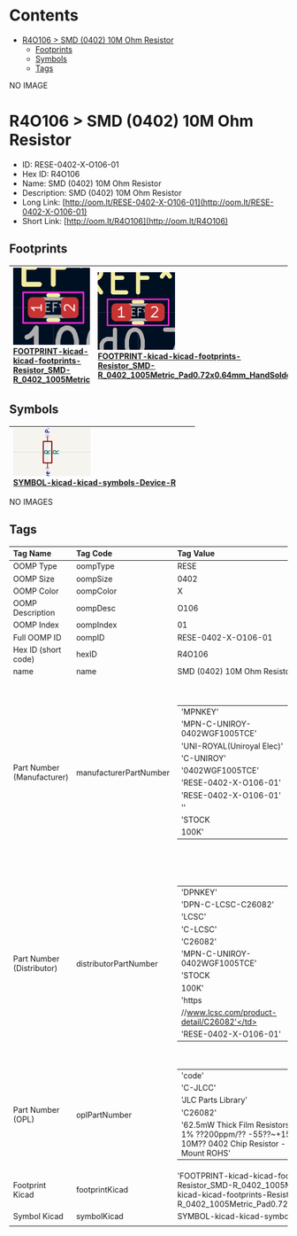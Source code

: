 



Contents
========

* [R4O106 > SMD (0402) 10M Ohm Resistor](#r4o106--smd-0402-10m-ohm-resistor)
	* [Footprints](#footprints)
	* [Symbols](#symbols)
	* [Tags](#tags)
  
NO IMAGE  
# R4O106 > SMD (0402) 10M Ohm Resistor

- ID: RESE-0402-X-O106-01
- Hex ID: R4O106
- Name: SMD (0402) 10M Ohm Resistor
- Description: SMD (0402) 10M Ohm Resistor
- Long Link: [http://oom.lt/RESE-0402-X-O106-01](http://oom.lt/RESE-0402-X-O106-01)
- Short Link: [http://oom.lt/R4O106](http://oom.lt/R4O106)

## Footprints
  

|[![](https://raw.githubusercontent.com/oomlout/oomlout_OOMP_eda_V2/main/FOOTPRINT/kicad/kicad-footprints/Resistor_SMD/R_0402_1005Metric/image_140.png)<br>FOOTPRINT-kicad-kicad-footprints-Resistor_SMD-R_0402_1005Metric](https://github.com/oomlout/oomlout_OOMP_eda_V2/tree/main/FOOTPRINT/kicad/kicad-footprints/Resistor_SMD/R_0402_1005Metric/)|[![](https://raw.githubusercontent.com/oomlout/oomlout_OOMP_eda_V2/main/FOOTPRINT/kicad/kicad-footprints/Resistor_SMD/R_0402_1005Metric_Pad0.72x0.64mm_HandSolder/image_140.png)<br>FOOTPRINT-kicad-kicad-footprints-Resistor_SMD-R_0402_1005Metric_Pad0.72x0.64mm_HandSolder](https://github.com/oomlout/oomlout_OOMP_eda_V2/tree/main/FOOTPRINT/kicad/kicad-footprints/Resistor_SMD/R_0402_1005Metric_Pad0.72x0.64mm_HandSolder/)||
| :--- | :--- | :--- |

## Symbols
  

|[![](https://raw.githubusercontent.com/oomlout/oomlout_OOMP_eda_V2/main/SYMBOL/kicad/kicad-symbols/Device/R/image_140.png)<br>SYMBOL-kicad-kicad-symbols-Device-R](https://github.com/oomlout/oomlout_OOMP_eda_V2/tree/main/SYMBOL/kicad/kicad-symbols/Device/R/)|||
| :--- | :--- | :--- |
  
NO IMAGES  
## Tags
  

|Tag Name|Tag Code|Tag Value|
| :--- | :--- | :--- |
|OOMP Type|oompType|RESE|
|OOMP Size|oompSize|0402|
|OOMP Color|oompColor|X|
|OOMP Description|oompDesc|O106|
|OOMP Index|oompIndex|01|
|Full OOMP ID|oompID|RESE-0402-X-O106-01|
|Hex ID (short code)|hexID|R4O106|
|name|name|SMD (0402) 10M Ohm Resistor|
|Part Number (Manufacturer)|manufacturerPartNumber|<table><tr><td>'MPNKEY'</td></tr><tr><td> 'MPN-C-UNIROY-0402WGF1005TCE'</td><td> 'MANUFACTURER'</td></tr><tr><td> 'UNI-ROYAL(Uniroyal Elec)'</td><td> 'MANUCODE'</td></tr><tr><td> 'C-UNIROY'</td><td> 'MPN'</td></tr><tr><td> '0402WGF1005TCE'</td><td> 'OOMPIDPARTIAL'</td></tr><tr><td> 'RESE-0402-X-O106-01'</td><td> 'OOMPID'</td></tr><tr><td> 'RESE-0402-X-O106-01'</td><td> 'LINK'</td></tr><tr><td> ''</td><td> 'tags'</td></tr><tr><td> 'STOCK</td></tr><tr><td>100K'</td></tr></table></td><td> <table><tr><td>'MPNKEY'</td></tr><tr><td> 'MPN-C-UNIROY-0402WGJ0106TCE'</td><td> 'MANUFACTURER'</td></tr><tr><td> 'UNI-ROYAL(Uniroyal Elec)'</td><td> 'MANUCODE'</td></tr><tr><td> 'C-UNIROY'</td><td> 'MPN'</td></tr><tr><td> '0402WGJ0106TCE'</td><td> 'OOMPIDPARTIAL'</td></tr><tr><td> 'RESE-0402-X-O106-01'</td><td> 'OOMPID'</td></tr><tr><td> 'RESE-0402-X-O106-01'</td><td> 'LINK'</td></tr><tr><td> ''</td><td> 'tags'</td></tr><tr><td> 'STOCK</td></tr><tr><td>1K'</td></tr></table></td><td> <table><tr><td>'MPNKEY'</td></tr><tr><td> 'MPN-C-LIZELE-CR0402JF0106G'</td><td> 'MANUFACTURER'</td></tr><tr><td> 'LIZ Elec'</td><td> 'MANUCODE'</td></tr><tr><td> 'C-LIZELE'</td><td> 'MPN'</td></tr><tr><td> 'CR0402JF0106G'</td><td> 'OOMPIDPARTIAL'</td></tr><tr><td> 'RESE-0402-X-O106-01'</td><td> 'OOMPID'</td></tr><tr><td> 'RESE-0402-X-O106-01'</td><td> 'LINK'</td></tr><tr><td> ''</td><td> 'tags'</td></tr><tr><td> 'STOCK</td></tr><tr><td>1K'</td></tr></table></td><td> <table><tr><td>'MPNKEY'</td></tr><tr><td> 'MPN-C-RALEC-RTT021005FTH'</td><td> 'MANUFACTURER'</td></tr><tr><td> 'RALEC'</td><td> 'MANUCODE'</td></tr><tr><td> 'C-RALEC'</td><td> 'MPN'</td></tr><tr><td> 'RTT021005FTH'</td><td> 'OOMPIDPARTIAL'</td></tr><tr><td> 'RESE-0402-X-O106-01'</td><td> 'OOMPID'</td></tr><tr><td> 'RESE-0402-X-O106-01'</td><td> 'LINK'</td></tr><tr><td> ''</td><td> 'tags'</td></tr><tr><td> 'STOCK</td></tr><tr><td>1K'</td></tr></table></td><td> <table><tr><td>'MPNKEY'</td></tr><tr><td> 'MPN-C-RALEC-RTT02106JTH'</td><td> 'MANUFACTURER'</td></tr><tr><td> 'RALEC'</td><td> 'MANUCODE'</td></tr><tr><td> 'C-RALEC'</td><td> 'MPN'</td></tr><tr><td> 'RTT02106JTH'</td><td> 'OOMPIDPARTIAL'</td></tr><tr><td> 'RESE-0402-X-O106-01'</td><td> 'OOMPID'</td></tr><tr><td> 'RESE-0402-X-O106-01'</td><td> 'LINK'</td></tr><tr><td> ''</td><td> 'tags'</td></tr><tr><td> </td></tr></table></td><td> <table><tr><td>'MPNKEY'</td></tr><tr><td> 'MPN-C-KOASPE-RK73B1ETTP106J'</td><td> 'MANUFACTURER'</td></tr><tr><td> 'KOA Speer Elec'</td><td> 'MANUCODE'</td></tr><tr><td> 'C-KOASPE'</td><td> 'MPN'</td></tr><tr><td> 'RK73B1ETTP106J'</td><td> 'OOMPIDPARTIAL'</td></tr><tr><td> 'RESE-0402-X-O106-01'</td><td> 'OOMPID'</td></tr><tr><td> 'RESE-0402-X-O106-01'</td><td> 'LINK'</td></tr><tr><td> ''</td><td> 'tags'</td></tr><tr><td> 'STOCK</td></tr><tr><td>1K'</td></tr></table></td><td> <table><tr><td>'MPNKEY'</td></tr><tr><td> 'MPN-C-YAGEO-RC0402FR-0710ML'</td><td> 'MANUFACTURER'</td></tr><tr><td> 'YAGEO'</td><td> 'MANUCODE'</td></tr><tr><td> 'C-YAGEO'</td><td> 'MPN'</td></tr><tr><td> 'RC0402FR-0710ML'</td><td> 'OOMPIDPARTIAL'</td></tr><tr><td> 'RESE-0402-X-O106-01'</td><td> 'OOMPID'</td></tr><tr><td> 'RESE-0402-X-O106-01'</td><td> 'LINK'</td></tr><tr><td> ''</td><td> 'tags'</td></tr><tr><td> </td></tr></table></td><td> <table><tr><td>'MPNKEY'</td></tr><tr><td> 'MPN-C-FHGUAN-RC-02U106JT'</td><td> 'MANUFACTURER'</td></tr><tr><td> 'FH (Guangdong Fenghua Advanced Tech)'</td><td> 'MANUCODE'</td></tr><tr><td> 'C-FHGUAN'</td><td> 'MPN'</td></tr><tr><td> 'RC-02U106JT'</td><td> 'OOMPIDPARTIAL'</td></tr><tr><td> 'RESE-0402-X-O106-01'</td><td> 'OOMPID'</td></tr><tr><td> 'RESE-0402-X-O106-01'</td><td> 'LINK'</td></tr><tr><td> ''</td><td> 'tags'</td></tr><tr><td> </td></tr></table></td><td> <table><tr><td>'MPNKEY'</td></tr><tr><td> 'MPN-C-YAGEO-AC0402JR-0710ML'</td><td> 'MANUFACTURER'</td></tr><tr><td> 'YAGEO'</td><td> 'MANUCODE'</td></tr><tr><td> 'C-YAGEO'</td><td> 'MPN'</td></tr><tr><td> 'AC0402JR-0710ML'</td><td> 'OOMPIDPARTIAL'</td></tr><tr><td> 'RESE-0402-X-O106-01'</td><td> 'OOMPID'</td></tr><tr><td> 'RESE-0402-X-O106-01'</td><td> 'LINK'</td></tr><tr><td> ''</td><td> 'tags'</td></tr><tr><td> 'STOCK</td></tr><tr><td>1K'</td></tr></table></td><td> <table><tr><td>'MPNKEY'</td></tr><tr><td> 'MPN-C-YAGEO-AC0402FR-0710ML'</td><td> 'MANUFACTURER'</td></tr><tr><td> 'YAGEO'</td><td> 'MANUCODE'</td></tr><tr><td> 'C-YAGEO'</td><td> 'MPN'</td></tr><tr><td> 'AC0402FR-0710ML'</td><td> 'OOMPIDPARTIAL'</td></tr><tr><td> 'RESE-0402-X-O106-01'</td><td> 'OOMPID'</td></tr><tr><td> 'RESE-0402-X-O106-01'</td><td> 'LINK'</td></tr><tr><td> ''</td><td> 'tags'</td></tr><tr><td> </td></tr></table></td><td> <table><tr><td>'MPNKEY'</td></tr><tr><td> 'MPN-C-KOASPE-RK73H1ETTP1005F'</td><td> 'MANUFACTURER'</td></tr><tr><td> 'KOA Speer Elec'</td><td> 'MANUCODE'</td></tr><tr><td> 'C-KOASPE'</td><td> 'MPN'</td></tr><tr><td> 'RK73H1ETTP1005F'</td><td> 'OOMPIDPARTIAL'</td></tr><tr><td> 'RESE-0402-X-O106-01'</td><td> 'OOMPID'</td></tr><tr><td> 'RESE-0402-X-O106-01'</td><td> 'LINK'</td></tr><tr><td> ''</td><td> 'tags'</td></tr><tr><td> </td></tr></table></td><td> <table><tr><td>'MPNKEY'</td></tr><tr><td> 'MPN-C-TAITEC-RM04JTN106'</td><td> 'MANUFACTURER'</td></tr><tr><td> 'TA-I Tech'</td><td> 'MANUCODE'</td></tr><tr><td> 'C-TAITEC'</td><td> 'MPN'</td></tr><tr><td> 'RM04JTN106'</td><td> 'OOMPIDPARTIAL'</td></tr><tr><td> 'RESE-0402-X-O106-01'</td><td> 'OOMPID'</td></tr><tr><td> 'RESE-0402-X-O106-01'</td><td> 'LINK'</td></tr><tr><td> ''</td><td> 'tags'</td></tr><tr><td> </td></tr></table></td><td> <table><tr><td>'MPNKEY'</td></tr><tr><td> 'MPN-C-WALSIN-WR04W1005FTL'</td><td> 'MANUFACTURER'</td></tr><tr><td> 'Walsin Tech Corp'</td><td> 'MANUCODE'</td></tr><tr><td> 'C-WALSIN'</td><td> 'MPN'</td></tr><tr><td> 'WR04W1005FTL'</td><td> 'OOMPIDPARTIAL'</td></tr><tr><td> 'RESE-0402-X-O106-01'</td><td> 'OOMPID'</td></tr><tr><td> 'RESE-0402-X-O106-01'</td><td> 'LINK'</td></tr><tr><td> ''</td><td> 'tags'</td></tr><tr><td> 'STOCK</td></tr><tr><td>1K'</td></tr></table></td><td> <table><tr><td>'MPNKEY'</td></tr><tr><td> 'MPN-C-HKRHON-RCT0210MJLF'</td><td> 'MANUFACTURER'</td></tr><tr><td> 'HKR(Hong Kong Resistors)'</td><td> 'MANUCODE'</td></tr><tr><td> 'C-HKRHON'</td><td> 'MPN'</td></tr><tr><td> 'RCT0210MJLF'</td><td> 'OOMPIDPARTIAL'</td></tr><tr><td> 'RESE-0402-X-O106-01'</td><td> 'OOMPID'</td></tr><tr><td> 'RESE-0402-X-O106-01'</td><td> 'LINK'</td></tr><tr><td> ''</td><td> 'tags'</td></tr><tr><td> 'STOCK</td></tr><tr><td>1K'</td></tr></table></td><td> <table><tr><td>'MPNKEY'</td></tr><tr><td> 'MPN-C-TAITEC-RMS04FT1005'</td><td> 'MANUFACTURER'</td></tr><tr><td> 'TA-I Tech'</td><td> 'MANUCODE'</td></tr><tr><td> 'C-TAITEC'</td><td> 'MPN'</td></tr><tr><td> 'RMS04FT1005'</td><td> 'OOMPIDPARTIAL'</td></tr><tr><td> 'RESE-0402-X-O106-01'</td><td> 'OOMPID'</td></tr><tr><td> 'RESE-0402-X-O106-01'</td><td> 'LINK'</td></tr><tr><td> ''</td><td> 'tags'</td></tr><tr><td> 'STOCK</td></tr><tr><td>1K'</td></tr></table></td><td> <table><tr><td>'MPNKEY'</td></tr><tr><td> 'MPN-C-MULTIC-MCMR04W1005FTL'</td><td> 'MANUFACTURER'</td></tr><tr><td> 'Multicomp'</td><td> 'MANUCODE'</td></tr><tr><td> 'C-MULTIC'</td><td> 'MPN'</td></tr><tr><td> 'MCMR04W1005FTL'</td><td> 'OOMPIDPARTIAL'</td></tr><tr><td> 'RESE-0402-X-O106-01'</td><td> 'OOMPID'</td></tr><tr><td> 'RESE-0402-X-O106-01'</td><td> 'LINK'</td></tr><tr><td> ''</td><td> 'tags'</td></tr><tr><td> </td></tr></table></td><td> <table><tr><td>'MPNKEY'</td></tr><tr><td> 'MPN-C-TYOHM-RMC040210M1%N'</td><td> 'MANUFACTURER'</td></tr><tr><td> 'TyoHM'</td><td> 'MANUCODE'</td></tr><tr><td> 'C-TYOHM'</td><td> 'MPN'</td></tr><tr><td> 'RMC040210M1%N'</td><td> 'OOMPIDPARTIAL'</td></tr><tr><td> 'RESE-0402-X-O106-01'</td><td> 'OOMPID'</td></tr><tr><td> 'RESE-0402-X-O106-01'</td><td> 'LINK'</td></tr><tr><td> ''</td><td> 'tags'</td></tr><tr><td> 'STOCK</td></tr><tr><td>1K'</td></tr></table></td><td> <table><tr><td>'MPNKEY'</td></tr><tr><td> 'MPN-C-YAGEO-RC0402JR-0710ML'</td><td> 'MANUFACTURER'</td></tr><tr><td> 'YAGEO'</td><td> 'MANUCODE'</td></tr><tr><td> 'C-YAGEO'</td><td> 'MPN'</td></tr><tr><td> 'RC0402JR-0710ML'</td><td> 'OOMPIDPARTIAL'</td></tr><tr><td> 'RESE-0402-X-O106-01'</td><td> 'OOMPID'</td></tr><tr><td> 'RESE-0402-X-O106-01'</td><td> 'LINK'</td></tr><tr><td> ''</td><td> 'tags'</td></tr><tr><td> 'STOCK</td></tr><tr><td>1K'</td></tr></table></td><td> <table><tr><td>'MPNKEY'</td></tr><tr><td> 'MPN-C-FHGUAN-RC-02U1005FT'</td><td> 'MANUFACTURER'</td></tr><tr><td> 'FH (Guangdong Fenghua Advanced Tech)'</td><td> 'MANUCODE'</td></tr><tr><td> 'C-FHGUAN'</td><td> 'MPN'</td></tr><tr><td> 'RC-02U1005FT'</td><td> 'OOMPIDPARTIAL'</td></tr><tr><td> 'RESE-0402-X-O106-01'</td><td> 'OOMPID'</td></tr><tr><td> 'RESE-0402-X-O106-01'</td><td> 'LINK'</td></tr><tr><td> ''</td><td> 'tags'</td></tr><tr><td> 'STOCK</td></tr><tr><td>10K'</td></tr></table></td><td> <table><tr><td>'MPNKEY'</td></tr><tr><td> 'MPN-C-KAMAYA-RMC10-106JTH'</td><td> 'MANUFACTURER'</td></tr><tr><td> 'KAMAYA'</td><td> 'MANUCODE'</td></tr><tr><td> 'C-KAMAYA'</td><td> 'MPN'</td></tr><tr><td> 'RMC10-106JTH'</td><td> 'OOMPIDPARTIAL'</td></tr><tr><td> 'RESE-0402-X-O106-01'</td><td> 'OOMPID'</td></tr><tr><td> 'RESE-0402-X-O106-01'</td><td> 'LINK'</td></tr><tr><td> ''</td><td> 'tags'</td></tr><tr><td> </td></tr></table></td><td> <table><tr><td>'MPNKEY'</td></tr><tr><td> 'MPN-C-TYOHM-RMC040210M5%N'</td><td> 'MANUFACTURER'</td></tr><tr><td> 'TyoHM'</td><td> 'MANUCODE'</td></tr><tr><td> 'C-TYOHM'</td><td> 'MPN'</td></tr><tr><td> 'RMC040210M5%N'</td><td> 'OOMPIDPARTIAL'</td></tr><tr><td> 'RESE-0402-X-O106-01'</td><td> 'OOMPID'</td></tr><tr><td> 'RESE-0402-X-O106-01'</td><td> 'LINK'</td></tr><tr><td> ''</td><td> 'tags'</td></tr><tr><td> 'STOCK</td></tr><tr><td>1K'</td></tr></table></td><td> <table><tr><td>'MPNKEY'</td></tr><tr><td> 'MPN-C-WALSIN-WR04X106JTL'</td><td> 'MANUFACTURER'</td></tr><tr><td> 'Walsin Tech Corp'</td><td> 'MANUCODE'</td></tr><tr><td> 'C-WALSIN'</td><td> 'MPN'</td></tr><tr><td> 'WR04X106JTL'</td><td> 'OOMPIDPARTIAL'</td></tr><tr><td> 'RESE-0402-X-O106-01'</td><td> 'OOMPID'</td></tr><tr><td> 'RESE-0402-X-O106-01'</td><td> 'LINK'</td></tr><tr><td> ''</td><td> 'tags'</td></tr><tr><td> 'STOCK</td></tr><tr><td>1K'</td></tr></table></td><td> <table><tr><td>'MPNKEY'</td></tr><tr><td> 'MPN-C-PANASO-ERJ2GEJ106X'</td><td> 'MANUFACTURER'</td></tr><tr><td> 'PANASONIC'</td><td> 'MANUCODE'</td></tr><tr><td> 'C-PANASO'</td><td> 'MPN'</td></tr><tr><td> 'ERJ2GEJ106X'</td><td> 'OOMPIDPARTIAL'</td></tr><tr><td> 'RESE-0402-X-O106-01'</td><td> 'OOMPID'</td></tr><tr><td> 'RESE-0402-X-O106-01'</td><td> 'LINK'</td></tr><tr><td> ''</td><td> 'tags'</td></tr><tr><td> 'STOCK</td></tr><tr><td>1K'</td></tr></table></td><td> <table><tr><td>'MPNKEY'</td></tr><tr><td> 'MPN-C-VISHAY-CRCW040210M0FKED'</td><td> 'MANUFACTURER'</td></tr><tr><td> 'Vishay Intertech'</td><td> 'MANUCODE'</td></tr><tr><td> 'C-VISHAY'</td><td> 'MPN'</td></tr><tr><td> 'CRCW040210M0FKED'</td><td> 'OOMPIDPARTIAL'</td></tr><tr><td> 'RESE-0402-X-O106-01'</td><td> 'OOMPID'</td></tr><tr><td> 'RESE-0402-X-O106-01'</td><td> 'LINK'</td></tr><tr><td> ''</td><td> 'tags'</td></tr><tr><td> </td></tr></table></td><td> <table><tr><td>'MPNKEY'</td></tr><tr><td> 'MPN-C-VISHAY-CRCW040210M0JNED'</td><td> 'MANUFACTURER'</td></tr><tr><td> 'Vishay Intertech'</td><td> 'MANUCODE'</td></tr><tr><td> 'C-VISHAY'</td><td> 'MPN'</td></tr><tr><td> 'CRCW040210M0JNED'</td><td> 'OOMPIDPARTIAL'</td></tr><tr><td> 'RESE-0402-X-O106-01'</td><td> 'OOMPID'</td></tr><tr><td> 'RESE-0402-X-O106-01'</td><td> 'LINK'</td></tr><tr><td> ''</td><td> 'tags'</td></tr><tr><td> </td></tr></table></td><td> <table><tr><td>'MPNKEY'</td></tr><tr><td> 'MPN-C-EVEROH-CR0402J10M0Q10Z'</td><td> 'MANUFACTURER'</td></tr><tr><td> 'Ever Ohms Tech'</td><td> 'MANUCODE'</td></tr><tr><td> 'C-EVEROH'</td><td> 'MPN'</td></tr><tr><td> 'CR0402J10M0Q10Z'</td><td> 'OOMPIDPARTIAL'</td></tr><tr><td> 'RESE-0402-X-O106-01'</td><td> 'OOMPID'</td></tr><tr><td> 'RESE-0402-X-O106-01'</td><td> 'LINK'</td></tr><tr><td> ''</td><td> 'tags'</td></tr><tr><td> </td></tr></table></td><td> <table><tr><td>'MPNKEY'</td></tr><tr><td> 'MPN-C-UNIROY-NQ02WGJ0106TCE'</td><td> 'MANUFACTURER'</td></tr><tr><td> 'UNI-ROYAL(Uniroyal Elec)'</td><td> 'MANUCODE'</td></tr><tr><td> 'C-UNIROY'</td><td> 'MPN'</td></tr><tr><td> 'NQ02WGJ0106TCE'</td><td> 'OOMPIDPARTIAL'</td></tr><tr><td> 'RESE-0402-X-O106-01'</td><td> 'OOMPID'</td></tr><tr><td> 'RESE-0402-X-O106-01'</td><td> 'LINK'</td></tr><tr><td> ''</td><td> 'tags'</td></tr><tr><td> </td></tr></table></td><td> <table><tr><td>'MPNKEY'</td></tr><tr><td> 'MPN-C-UNIROY-CQ02WGF1005TCE'</td><td> 'MANUFACTURER'</td></tr><tr><td> 'UNI-ROYAL(Uniroyal Elec)'</td><td> 'MANUCODE'</td></tr><tr><td> 'C-UNIROY'</td><td> 'MPN'</td></tr><tr><td> 'CQ02WGF1005TCE'</td><td> 'OOMPIDPARTIAL'</td></tr><tr><td> 'RESE-0402-X-O106-01'</td><td> 'OOMPID'</td></tr><tr><td> 'RESE-0402-X-O106-01'</td><td> 'LINK'</td></tr><tr><td> ''</td><td> 'tags'</td></tr><tr><td> </td></tr></table></td><td> <table><tr><td>'MPNKEY'</td></tr><tr><td> 'MPN-C-TECONN-CRGCQ0402J10M'</td><td> 'MANUFACTURER'</td></tr><tr><td> 'TE Connectivity'</td><td> 'MANUCODE'</td></tr><tr><td> 'C-TECONN'</td><td> 'MPN'</td></tr><tr><td> 'CRGCQ0402J10M'</td><td> 'OOMPIDPARTIAL'</td></tr><tr><td> 'RESE-0402-X-O106-01'</td><td> 'OOMPID'</td></tr><tr><td> 'RESE-0402-X-O106-01'</td><td> 'LINK'</td></tr><tr><td> ''</td><td> 'tags'</td></tr><tr><td> </td></tr></table></td><td> <table><tr><td>'MPNKEY'</td></tr><tr><td> 'MPN-C-VISHAY-CRCW040210M0FKEDC'</td><td> 'MANUFACTURER'</td></tr><tr><td> 'Vishay Intertech'</td><td> 'MANUCODE'</td></tr><tr><td> 'C-VISHAY'</td><td> 'MPN'</td></tr><tr><td> 'CRCW040210M0FKEDC'</td><td> 'OOMPIDPARTIAL'</td></tr><tr><td> 'RESE-0402-X-O106-01'</td><td> 'OOMPID'</td></tr><tr><td> 'RESE-0402-X-O106-01'</td><td> 'LINK'</td></tr><tr><td> ''</td><td> 'tags'</td></tr><tr><td> </td></tr></table></td><td> <table><tr><td>'MPNKEY'</td></tr><tr><td> 'MPN-C-VISHAY-RCS040210M0JNED'</td><td> 'MANUFACTURER'</td></tr><tr><td> 'Vishay Intertech'</td><td> 'MANUCODE'</td></tr><tr><td> 'C-VISHAY'</td><td> 'MPN'</td></tr><tr><td> 'RCS040210M0JNED'</td><td> 'OOMPIDPARTIAL'</td></tr><tr><td> 'RESE-0402-X-O106-01'</td><td> 'OOMPID'</td></tr><tr><td> 'RESE-0402-X-O106-01'</td><td> 'LINK'</td></tr><tr><td> ''</td><td> 'tags'</td></tr><tr><td> </td></tr></table></td><td> <table><tr><td>'MPNKEY'</td></tr><tr><td> 'MPN-C-VISHAY-RCS040210M0FKED'</td><td> 'MANUFACTURER'</td></tr><tr><td> 'Vishay Intertech'</td><td> 'MANUCODE'</td></tr><tr><td> 'C-VISHAY'</td><td> 'MPN'</td></tr><tr><td> 'RCS040210M0FKED'</td><td> 'OOMPIDPARTIAL'</td></tr><tr><td> 'RESE-0402-X-O106-01'</td><td> 'OOMPID'</td></tr><tr><td> 'RESE-0402-X-O106-01'</td><td> 'LINK'</td></tr><tr><td> ''</td><td> 'tags'</td></tr><tr><td> </td></tr></table></td><td> <table><tr><td>'MPNKEY'</td></tr><tr><td> 'MPN-C-YAGEO-AF0402JR-0710ML'</td><td> 'MANUFACTURER'</td></tr><tr><td> 'YAGEO'</td><td> 'MANUCODE'</td></tr><tr><td> 'C-YAGEO'</td><td> 'MPN'</td></tr><tr><td> 'AF0402JR-0710ML'</td><td> 'OOMPIDPARTIAL'</td></tr><tr><td> 'RESE-0402-X-O106-01'</td><td> 'OOMPID'</td></tr><tr><td> 'RESE-0402-X-O106-01'</td><td> 'LINK'</td></tr><tr><td> ''</td><td> 'tags'</td></tr><tr><td> </td></tr></table></td><td> <table><tr><td>'MPNKEY'</td></tr><tr><td> 'MPN-C-YAGEO-AA0402FR-0710ML'</td><td> 'MANUFACTURER'</td></tr><tr><td> 'YAGEO'</td><td> 'MANUCODE'</td></tr><tr><td> 'C-YAGEO'</td><td> 'MPN'</td></tr><tr><td> 'AA0402FR-0710ML'</td><td> 'OOMPIDPARTIAL'</td></tr><tr><td> 'RESE-0402-X-O106-01'</td><td> 'OOMPID'</td></tr><tr><td> 'RESE-0402-X-O106-01'</td><td> 'LINK'</td></tr><tr><td> ''</td><td> 'tags'</td></tr><tr><td> </td></tr></table>|
|Part Number (Distributor)|distributorPartNumber|<table><tr><td>'DPNKEY'</td></tr><tr><td> 'DPN-C-LCSC-C26082'</td><td> 'DISTRIBUTOR'</td></tr><tr><td> 'LCSC'</td><td> 'DISTRCODE'</td></tr><tr><td> 'C-LCSC'</td><td> 'DPN'</td></tr><tr><td> 'C26082'</td><td> 'MPN'</td></tr><tr><td> 'MPN-C-UNIROY-0402WGF1005TCE'</td><td> 'TAGS'</td></tr><tr><td> 'STOCK</td></tr><tr><td>100K'</td><td> 'LINK'</td></tr><tr><td> 'https</td></tr><tr><td>//www.lcsc.com/product-detail/C26082'</td><td> 'OOMPID'</td></tr><tr><td> 'RESE-0402-X-O106-01'</td></tr></table></td><td> <table><tr><td>'DPNKEY'</td></tr><tr><td> 'DPN-C-LCSC-C26086'</td><td> 'DISTRIBUTOR'</td></tr><tr><td> 'LCSC'</td><td> 'DISTRCODE'</td></tr><tr><td> 'C-LCSC'</td><td> 'DPN'</td></tr><tr><td> 'C26086'</td><td> 'MPN'</td></tr><tr><td> 'MPN-C-UNIROY-0402WGJ0106TCE'</td><td> 'TAGS'</td></tr><tr><td> 'STOCK</td></tr><tr><td>1K'</td><td> 'LINK'</td></tr><tr><td> 'https</td></tr><tr><td>//www.lcsc.com/product-detail/C26086'</td><td> 'OOMPID'</td></tr><tr><td> 'RESE-0402-X-O106-01'</td></tr></table></td><td> <table><tr><td>'DPNKEY'</td></tr><tr><td> 'DPN-C-LCSC-C100575'</td><td> 'DISTRIBUTOR'</td></tr><tr><td> 'LCSC'</td><td> 'DISTRCODE'</td></tr><tr><td> 'C-LCSC'</td><td> 'DPN'</td></tr><tr><td> 'C100575'</td><td> 'MPN'</td></tr><tr><td> 'MPN-C-LIZELE-CR0402JF0106G'</td><td> 'TAGS'</td></tr><tr><td> 'STOCK</td></tr><tr><td>1K'</td><td> 'LINK'</td></tr><tr><td> 'https</td></tr><tr><td>//www.lcsc.com/product-detail/C100575'</td><td> 'OOMPID'</td></tr><tr><td> 'RESE-0402-X-O106-01'</td></tr></table></td><td> <table><tr><td>'DPNKEY'</td></tr><tr><td> 'DPN-C-LCSC-C102752'</td><td> 'DISTRIBUTOR'</td></tr><tr><td> 'LCSC'</td><td> 'DISTRCODE'</td></tr><tr><td> 'C-LCSC'</td><td> 'DPN'</td></tr><tr><td> 'C102752'</td><td> 'MPN'</td></tr><tr><td> 'MPN-C-RALEC-RTT021005FTH'</td><td> 'TAGS'</td></tr><tr><td> 'STOCK</td></tr><tr><td>1K'</td><td> 'LINK'</td></tr><tr><td> 'https</td></tr><tr><td>//www.lcsc.com/product-detail/C102752'</td><td> 'OOMPID'</td></tr><tr><td> 'RESE-0402-X-O106-01'</td></tr></table></td><td> <table><tr><td>'DPNKEY'</td></tr><tr><td> 'DPN-C-LCSC-C102764'</td><td> 'DISTRIBUTOR'</td></tr><tr><td> 'LCSC'</td><td> 'DISTRCODE'</td></tr><tr><td> 'C-LCSC'</td><td> 'DPN'</td></tr><tr><td> 'C102764'</td><td> 'MPN'</td></tr><tr><td> 'MPN-C-RALEC-RTT02106JTH'</td><td> 'TAGS'</td></tr><tr><td> </td><td> 'LINK'</td></tr><tr><td> 'https</td></tr><tr><td>//www.lcsc.com/product-detail/C102764'</td><td> 'OOMPID'</td></tr><tr><td> 'RESE-0402-X-O106-01'</td></tr></table></td><td> <table><tr><td>'DPNKEY'</td></tr><tr><td> 'DPN-C-LCSC-C131493'</td><td> 'DISTRIBUTOR'</td></tr><tr><td> 'LCSC'</td><td> 'DISTRCODE'</td></tr><tr><td> 'C-LCSC'</td><td> 'DPN'</td></tr><tr><td> 'C131493'</td><td> 'MPN'</td></tr><tr><td> 'MPN-C-KOASPE-RK73B1ETTP106J'</td><td> 'TAGS'</td></tr><tr><td> 'STOCK</td></tr><tr><td>1K'</td><td> 'LINK'</td></tr><tr><td> 'https</td></tr><tr><td>//www.lcsc.com/product-detail/C131493'</td><td> 'OOMPID'</td></tr><tr><td> 'RESE-0402-X-O106-01'</td></tr></table></td><td> <table><tr><td>'DPNKEY'</td></tr><tr><td> 'DPN-C-LCSC-C138067'</td><td> 'DISTRIBUTOR'</td></tr><tr><td> 'LCSC'</td><td> 'DISTRCODE'</td></tr><tr><td> 'C-LCSC'</td><td> 'DPN'</td></tr><tr><td> 'C138067'</td><td> 'MPN'</td></tr><tr><td> 'MPN-C-YAGEO-RC0402FR-0710ML'</td><td> 'TAGS'</td></tr><tr><td> </td><td> 'LINK'</td></tr><tr><td> 'https</td></tr><tr><td>//www.lcsc.com/product-detail/C138067'</td><td> 'OOMPID'</td></tr><tr><td> 'RESE-0402-X-O106-01'</td></tr></table></td><td> <table><tr><td>'DPNKEY'</td></tr><tr><td> 'DPN-C-LCSC-C140212'</td><td> 'DISTRIBUTOR'</td></tr><tr><td> 'LCSC'</td><td> 'DISTRCODE'</td></tr><tr><td> 'C-LCSC'</td><td> 'DPN'</td></tr><tr><td> 'C140212'</td><td> 'MPN'</td></tr><tr><td> 'MPN-C-FHGUAN-RC-02U106JT'</td><td> 'TAGS'</td></tr><tr><td> </td><td> 'LINK'</td></tr><tr><td> 'https</td></tr><tr><td>//www.lcsc.com/product-detail/C140212'</td><td> 'OOMPID'</td></tr><tr><td> 'RESE-0402-X-O106-01'</td></tr></table></td><td> <table><tr><td>'DPNKEY'</td></tr><tr><td> 'DPN-C-LCSC-C144730'</td><td> 'DISTRIBUTOR'</td></tr><tr><td> 'LCSC'</td><td> 'DISTRCODE'</td></tr><tr><td> 'C-LCSC'</td><td> 'DPN'</td></tr><tr><td> 'C144730'</td><td> 'MPN'</td></tr><tr><td> 'MPN-C-YAGEO-AC0402JR-0710ML'</td><td> 'TAGS'</td></tr><tr><td> 'STOCK</td></tr><tr><td>1K'</td><td> 'LINK'</td></tr><tr><td> 'https</td></tr><tr><td>//www.lcsc.com/product-detail/C144730'</td><td> 'OOMPID'</td></tr><tr><td> 'RESE-0402-X-O106-01'</td></tr></table></td><td> <table><tr><td>'DPNKEY'</td></tr><tr><td> 'DPN-C-LCSC-C144806'</td><td> 'DISTRIBUTOR'</td></tr><tr><td> 'LCSC'</td><td> 'DISTRCODE'</td></tr><tr><td> 'C-LCSC'</td><td> 'DPN'</td></tr><tr><td> 'C144806'</td><td> 'MPN'</td></tr><tr><td> 'MPN-C-YAGEO-AC0402FR-0710ML'</td><td> 'TAGS'</td></tr><tr><td> </td><td> 'LINK'</td></tr><tr><td> 'https</td></tr><tr><td>//www.lcsc.com/product-detail/C144806'</td><td> 'OOMPID'</td></tr><tr><td> 'RESE-0402-X-O106-01'</td></tr></table></td><td> <table><tr><td>'DPNKEY'</td></tr><tr><td> 'DPN-C-LCSC-C159944'</td><td> 'DISTRIBUTOR'</td></tr><tr><td> 'LCSC'</td><td> 'DISTRCODE'</td></tr><tr><td> 'C-LCSC'</td><td> 'DPN'</td></tr><tr><td> 'C159944'</td><td> 'MPN'</td></tr><tr><td> 'MPN-C-KOASPE-RK73H1ETTP1005F'</td><td> 'TAGS'</td></tr><tr><td> </td><td> 'LINK'</td></tr><tr><td> 'https</td></tr><tr><td>//www.lcsc.com/product-detail/C159944'</td><td> 'OOMPID'</td></tr><tr><td> 'RESE-0402-X-O106-01'</td></tr></table></td><td> <table><tr><td>'DPNKEY'</td></tr><tr><td> 'DPN-C-LCSC-C162951'</td><td> 'DISTRIBUTOR'</td></tr><tr><td> 'LCSC'</td><td> 'DISTRCODE'</td></tr><tr><td> 'C-LCSC'</td><td> 'DPN'</td></tr><tr><td> 'C162951'</td><td> 'MPN'</td></tr><tr><td> 'MPN-C-TAITEC-RM04JTN106'</td><td> 'TAGS'</td></tr><tr><td> </td><td> 'LINK'</td></tr><tr><td> 'https</td></tr><tr><td>//www.lcsc.com/product-detail/C162951'</td><td> 'OOMPID'</td></tr><tr><td> 'RESE-0402-X-O106-01'</td></tr></table></td><td> <table><tr><td>'DPNKEY'</td></tr><tr><td> 'DPN-C-LCSC-C168193'</td><td> 'DISTRIBUTOR'</td></tr><tr><td> 'LCSC'</td><td> 'DISTRCODE'</td></tr><tr><td> 'C-LCSC'</td><td> 'DPN'</td></tr><tr><td> 'C168193'</td><td> 'MPN'</td></tr><tr><td> 'MPN-C-WALSIN-WR04W1005FTL'</td><td> 'TAGS'</td></tr><tr><td> 'STOCK</td></tr><tr><td>1K'</td><td> 'LINK'</td></tr><tr><td> 'https</td></tr><tr><td>//www.lcsc.com/product-detail/C168193'</td><td> 'OOMPID'</td></tr><tr><td> 'RESE-0402-X-O106-01'</td></tr></table></td><td> <table><tr><td>'DPNKEY'</td></tr><tr><td> 'DPN-C-LCSC-C177265'</td><td> 'DISTRIBUTOR'</td></tr><tr><td> 'LCSC'</td><td> 'DISTRCODE'</td></tr><tr><td> 'C-LCSC'</td><td> 'DPN'</td></tr><tr><td> 'C177265'</td><td> 'MPN'</td></tr><tr><td> 'MPN-C-HKRHON-RCT0210MJLF'</td><td> 'TAGS'</td></tr><tr><td> 'STOCK</td></tr><tr><td>1K'</td><td> 'LINK'</td></tr><tr><td> 'https</td></tr><tr><td>//www.lcsc.com/product-detail/C177265'</td><td> 'OOMPID'</td></tr><tr><td> 'RESE-0402-X-O106-01'</td></tr></table></td><td> <table><tr><td>'DPNKEY'</td></tr><tr><td> 'DPN-C-LCSC-C208778'</td><td> 'DISTRIBUTOR'</td></tr><tr><td> 'LCSC'</td><td> 'DISTRCODE'</td></tr><tr><td> 'C-LCSC'</td><td> 'DPN'</td></tr><tr><td> 'C208778'</td><td> 'MPN'</td></tr><tr><td> 'MPN-C-TAITEC-RMS04FT1005'</td><td> 'TAGS'</td></tr><tr><td> 'STOCK</td></tr><tr><td>1K'</td><td> 'LINK'</td></tr><tr><td> 'https</td></tr><tr><td>//www.lcsc.com/product-detail/C208778'</td><td> 'OOMPID'</td></tr><tr><td> 'RESE-0402-X-O106-01'</td></tr></table></td><td> <table><tr><td>'DPNKEY'</td></tr><tr><td> 'DPN-C-LCSC-C241149'</td><td> 'DISTRIBUTOR'</td></tr><tr><td> 'LCSC'</td><td> 'DISTRCODE'</td></tr><tr><td> 'C-LCSC'</td><td> 'DPN'</td></tr><tr><td> 'C241149'</td><td> 'MPN'</td></tr><tr><td> 'MPN-C-MULTIC-MCMR04W1005FTL'</td><td> 'TAGS'</td></tr><tr><td> </td><td> 'LINK'</td></tr><tr><td> 'https</td></tr><tr><td>//www.lcsc.com/product-detail/C241149'</td><td> 'OOMPID'</td></tr><tr><td> 'RESE-0402-X-O106-01'</td></tr></table></td><td> <table><tr><td>'DPNKEY'</td></tr><tr><td> 'DPN-C-LCSC-C269648'</td><td> 'DISTRIBUTOR'</td></tr><tr><td> 'LCSC'</td><td> 'DISTRCODE'</td></tr><tr><td> 'C-LCSC'</td><td> 'DPN'</td></tr><tr><td> 'C269648'</td><td> 'MPN'</td></tr><tr><td> 'MPN-C-TYOHM-RMC040210M1%N'</td><td> 'TAGS'</td></tr><tr><td> 'STOCK</td></tr><tr><td>1K'</td><td> 'LINK'</td></tr><tr><td> 'https</td></tr><tr><td>//www.lcsc.com/product-detail/C269648'</td><td> 'OOMPID'</td></tr><tr><td> 'RESE-0402-X-O106-01'</td></tr></table></td><td> <table><tr><td>'DPNKEY'</td></tr><tr><td> 'DPN-C-LCSC-C274900'</td><td> 'DISTRIBUTOR'</td></tr><tr><td> 'LCSC'</td><td> 'DISTRCODE'</td></tr><tr><td> 'C-LCSC'</td><td> 'DPN'</td></tr><tr><td> 'C274900'</td><td> 'MPN'</td></tr><tr><td> 'MPN-C-YAGEO-RC0402JR-0710ML'</td><td> 'TAGS'</td></tr><tr><td> 'STOCK</td></tr><tr><td>1K'</td><td> 'LINK'</td></tr><tr><td> 'https</td></tr><tr><td>//www.lcsc.com/product-detail/C274900'</td><td> 'OOMPID'</td></tr><tr><td> 'RESE-0402-X-O106-01'</td></tr></table></td><td> <table><tr><td>'DPNKEY'</td></tr><tr><td> 'DPN-C-LCSC-C321107'</td><td> 'DISTRIBUTOR'</td></tr><tr><td> 'LCSC'</td><td> 'DISTRCODE'</td></tr><tr><td> 'C-LCSC'</td><td> 'DPN'</td></tr><tr><td> 'C321107'</td><td> 'MPN'</td></tr><tr><td> 'MPN-C-FHGUAN-RC-02U1005FT'</td><td> 'TAGS'</td></tr><tr><td> 'STOCK</td></tr><tr><td>10K'</td><td> 'LINK'</td></tr><tr><td> 'https</td></tr><tr><td>//www.lcsc.com/product-detail/C321107'</td><td> 'OOMPID'</td></tr><tr><td> 'RESE-0402-X-O106-01'</td></tr></table></td><td> <table><tr><td>'DPNKEY'</td></tr><tr><td> 'DPN-C-LCSC-C323753'</td><td> 'DISTRIBUTOR'</td></tr><tr><td> 'LCSC'</td><td> 'DISTRCODE'</td></tr><tr><td> 'C-LCSC'</td><td> 'DPN'</td></tr><tr><td> 'C323753'</td><td> 'MPN'</td></tr><tr><td> 'MPN-C-KAMAYA-RMC10-106JTH'</td><td> 'TAGS'</td></tr><tr><td> </td><td> 'LINK'</td></tr><tr><td> 'https</td></tr><tr><td>//www.lcsc.com/product-detail/C323753'</td><td> 'OOMPID'</td></tr><tr><td> 'RESE-0402-X-O106-01'</td></tr></table></td><td> <table><tr><td>'DPNKEY'</td></tr><tr><td> 'DPN-C-LCSC-C325552'</td><td> 'DISTRIBUTOR'</td></tr><tr><td> 'LCSC'</td><td> 'DISTRCODE'</td></tr><tr><td> 'C-LCSC'</td><td> 'DPN'</td></tr><tr><td> 'C325552'</td><td> 'MPN'</td></tr><tr><td> 'MPN-C-TYOHM-RMC040210M5%N'</td><td> 'TAGS'</td></tr><tr><td> 'STOCK</td></tr><tr><td>1K'</td><td> 'LINK'</td></tr><tr><td> 'https</td></tr><tr><td>//www.lcsc.com/product-detail/C325552'</td><td> 'OOMPID'</td></tr><tr><td> 'RESE-0402-X-O106-01'</td></tr></table></td><td> <table><tr><td>'DPNKEY'</td></tr><tr><td> 'DPN-C-LCSC-C384386'</td><td> 'DISTRIBUTOR'</td></tr><tr><td> 'LCSC'</td><td> 'DISTRCODE'</td></tr><tr><td> 'C-LCSC'</td><td> 'DPN'</td></tr><tr><td> 'C384386'</td><td> 'MPN'</td></tr><tr><td> 'MPN-C-WALSIN-WR04X106JTL'</td><td> 'TAGS'</td></tr><tr><td> 'STOCK</td></tr><tr><td>1K'</td><td> 'LINK'</td></tr><tr><td> 'https</td></tr><tr><td>//www.lcsc.com/product-detail/C384386'</td><td> 'OOMPID'</td></tr><tr><td> 'RESE-0402-X-O106-01'</td></tr></table></td><td> <table><tr><td>'DPNKEY'</td></tr><tr><td> 'DPN-C-LCSC-C409848'</td><td> 'DISTRIBUTOR'</td></tr><tr><td> 'LCSC'</td><td> 'DISTRCODE'</td></tr><tr><td> 'C-LCSC'</td><td> 'DPN'</td></tr><tr><td> 'C409848'</td><td> 'MPN'</td></tr><tr><td> 'MPN-C-PANASO-ERJ2GEJ106X'</td><td> 'TAGS'</td></tr><tr><td> 'STOCK</td></tr><tr><td>1K'</td><td> 'LINK'</td></tr><tr><td> 'https</td></tr><tr><td>//www.lcsc.com/product-detail/C409848'</td><td> 'OOMPID'</td></tr><tr><td> 'RESE-0402-X-O106-01'</td></tr></table></td><td> <table><tr><td>'DPNKEY'</td></tr><tr><td> 'DPN-C-LCSC-C481925'</td><td> 'DISTRIBUTOR'</td></tr><tr><td> 'LCSC'</td><td> 'DISTRCODE'</td></tr><tr><td> 'C-LCSC'</td><td> 'DPN'</td></tr><tr><td> 'C481925'</td><td> 'MPN'</td></tr><tr><td> 'MPN-C-VISHAY-CRCW040210M0FKED'</td><td> 'TAGS'</td></tr><tr><td> </td><td> 'LINK'</td></tr><tr><td> 'https</td></tr><tr><td>//www.lcsc.com/product-detail/C481925'</td><td> 'OOMPID'</td></tr><tr><td> 'RESE-0402-X-O106-01'</td></tr></table></td><td> <table><tr><td>'DPNKEY'</td></tr><tr><td> 'DPN-C-LCSC-C482246'</td><td> 'DISTRIBUTOR'</td></tr><tr><td> 'LCSC'</td><td> 'DISTRCODE'</td></tr><tr><td> 'C-LCSC'</td><td> 'DPN'</td></tr><tr><td> 'C482246'</td><td> 'MPN'</td></tr><tr><td> 'MPN-C-VISHAY-CRCW040210M0JNED'</td><td> 'TAGS'</td></tr><tr><td> </td><td> 'LINK'</td></tr><tr><td> 'https</td></tr><tr><td>//www.lcsc.com/product-detail/C482246'</td><td> 'OOMPID'</td></tr><tr><td> 'RESE-0402-X-O106-01'</td></tr></table></td><td> <table><tr><td>'DPNKEY'</td></tr><tr><td> 'DPN-C-LCSC-C881387'</td><td> 'DISTRIBUTOR'</td></tr><tr><td> 'LCSC'</td><td> 'DISTRCODE'</td></tr><tr><td> 'C-LCSC'</td><td> 'DPN'</td></tr><tr><td> 'C881387'</td><td> 'MPN'</td></tr><tr><td> 'MPN-C-EVEROH-CR0402J10M0Q10Z'</td><td> 'TAGS'</td></tr><tr><td> </td><td> 'LINK'</td></tr><tr><td> 'https</td></tr><tr><td>//www.lcsc.com/product-detail/C881387'</td><td> 'OOMPID'</td></tr><tr><td> 'RESE-0402-X-O106-01'</td></tr></table></td><td> <table><tr><td>'DPNKEY'</td></tr><tr><td> 'DPN-C-LCSC-C965226'</td><td> 'DISTRIBUTOR'</td></tr><tr><td> 'LCSC'</td><td> 'DISTRCODE'</td></tr><tr><td> 'C-LCSC'</td><td> 'DPN'</td></tr><tr><td> 'C965226'</td><td> 'MPN'</td></tr><tr><td> 'MPN-C-UNIROY-NQ02WGJ0106TCE'</td><td> 'TAGS'</td></tr><tr><td> </td><td> 'LINK'</td></tr><tr><td> 'https</td></tr><tr><td>//www.lcsc.com/product-detail/C965226'</td><td> 'OOMPID'</td></tr><tr><td> 'RESE-0402-X-O106-01'</td></tr></table></td><td> <table><tr><td>'DPNKEY'</td></tr><tr><td> 'DPN-C-LCSC-C966881'</td><td> 'DISTRIBUTOR'</td></tr><tr><td> 'LCSC'</td><td> 'DISTRCODE'</td></tr><tr><td> 'C-LCSC'</td><td> 'DPN'</td></tr><tr><td> 'C966881'</td><td> 'MPN'</td></tr><tr><td> 'MPN-C-UNIROY-CQ02WGF1005TCE'</td><td> 'TAGS'</td></tr><tr><td> </td><td> 'LINK'</td></tr><tr><td> 'https</td></tr><tr><td>//www.lcsc.com/product-detail/C966881'</td><td> 'OOMPID'</td></tr><tr><td> 'RESE-0402-X-O106-01'</td></tr></table></td><td> <table><tr><td>'DPNKEY'</td></tr><tr><td> 'DPN-C-LCSC-C2073580'</td><td> 'DISTRIBUTOR'</td></tr><tr><td> 'LCSC'</td><td> 'DISTRCODE'</td></tr><tr><td> 'C-LCSC'</td><td> 'DPN'</td></tr><tr><td> 'C2073580'</td><td> 'MPN'</td></tr><tr><td> 'MPN-C-TECONN-CRGCQ0402J10M'</td><td> 'TAGS'</td></tr><tr><td> </td><td> 'LINK'</td></tr><tr><td> 'https</td></tr><tr><td>//www.lcsc.com/product-detail/C2073580'</td><td> 'OOMPID'</td></tr><tr><td> 'RESE-0402-X-O106-01'</td></tr></table></td><td> <table><tr><td>'DPNKEY'</td></tr><tr><td> 'DPN-C-LCSC-C2076956'</td><td> 'DISTRIBUTOR'</td></tr><tr><td> 'LCSC'</td><td> 'DISTRCODE'</td></tr><tr><td> 'C-LCSC'</td><td> 'DPN'</td></tr><tr><td> 'C2076956'</td><td> 'MPN'</td></tr><tr><td> 'MPN-C-VISHAY-CRCW040210M0FKEDC'</td><td> 'TAGS'</td></tr><tr><td> </td><td> 'LINK'</td></tr><tr><td> 'https</td></tr><tr><td>//www.lcsc.com/product-detail/C2076956'</td><td> 'OOMPID'</td></tr><tr><td> 'RESE-0402-X-O106-01'</td></tr></table></td><td> <table><tr><td>'DPNKEY'</td></tr><tr><td> 'DPN-C-LCSC-C2085952'</td><td> 'DISTRIBUTOR'</td></tr><tr><td> 'LCSC'</td><td> 'DISTRCODE'</td></tr><tr><td> 'C-LCSC'</td><td> 'DPN'</td></tr><tr><td> 'C2085952'</td><td> 'MPN'</td></tr><tr><td> 'MPN-C-VISHAY-RCS040210M0JNED'</td><td> 'TAGS'</td></tr><tr><td> </td><td> 'LINK'</td></tr><tr><td> 'https</td></tr><tr><td>//www.lcsc.com/product-detail/C2085952'</td><td> 'OOMPID'</td></tr><tr><td> 'RESE-0402-X-O106-01'</td></tr></table></td><td> <table><tr><td>'DPNKEY'</td></tr><tr><td> 'DPN-C-LCSC-C2092609'</td><td> 'DISTRIBUTOR'</td></tr><tr><td> 'LCSC'</td><td> 'DISTRCODE'</td></tr><tr><td> 'C-LCSC'</td><td> 'DPN'</td></tr><tr><td> 'C2092609'</td><td> 'MPN'</td></tr><tr><td> 'MPN-C-VISHAY-RCS040210M0FKED'</td><td> 'TAGS'</td></tr><tr><td> </td><td> 'LINK'</td></tr><tr><td> 'https</td></tr><tr><td>//www.lcsc.com/product-detail/C2092609'</td><td> 'OOMPID'</td></tr><tr><td> 'RESE-0402-X-O106-01'</td></tr></table></td><td> <table><tr><td>'DPNKEY'</td></tr><tr><td> 'DPN-C-LCSC-C2096709'</td><td> 'DISTRIBUTOR'</td></tr><tr><td> 'LCSC'</td><td> 'DISTRCODE'</td></tr><tr><td> 'C-LCSC'</td><td> 'DPN'</td></tr><tr><td> 'C2096709'</td><td> 'MPN'</td></tr><tr><td> 'MPN-C-YAGEO-AF0402JR-0710ML'</td><td> 'TAGS'</td></tr><tr><td> </td><td> 'LINK'</td></tr><tr><td> 'https</td></tr><tr><td>//www.lcsc.com/product-detail/C2096709'</td><td> 'OOMPID'</td></tr><tr><td> 'RESE-0402-X-O106-01'</td></tr></table></td><td> <table><tr><td>'DPNKEY'</td></tr><tr><td> 'DPN-C-LCSC-C2096850'</td><td> 'DISTRIBUTOR'</td></tr><tr><td> 'LCSC'</td><td> 'DISTRCODE'</td></tr><tr><td> 'C-LCSC'</td><td> 'DPN'</td></tr><tr><td> 'C2096850'</td><td> 'MPN'</td></tr><tr><td> 'MPN-C-YAGEO-AA0402FR-0710ML'</td><td> 'TAGS'</td></tr><tr><td> </td><td> 'LINK'</td></tr><tr><td> 'https</td></tr><tr><td>//www.lcsc.com/product-detail/C2096850'</td><td> 'OOMPID'</td></tr><tr><td> 'RESE-0402-X-O106-01'</td></tr></table>|
|Part Number (OPL)|oplPartNumber|<table><tr><td>'code'</td></tr><tr><td> 'C-JLCC'</td><td> 'name'</td></tr><tr><td> 'JLC Parts Library'</td><td> 'partID'</td></tr><tr><td> 'C26082'</td><td> 'partName'</td></tr><tr><td> '62.5mW Thick Film Resistors 50V ??1% ??200ppm/?? -55??~+155?? 10M?? 0402  Chip Resistor - Surface Mount ROHS'</td></tr></table>|
|Footprint Kicad|footprintKicad|'FOOTPRINT-kicad-kicad-footprints-Resistor_SMD-R_0402_1005Metric', 'FOOTPRINT-kicad-kicad-footprints-Resistor_SMD-R_0402_1005Metric_Pad0.72x0.64mm_HandSolder'|
|Symbol Kicad|symbolKicad|SYMBOL-kicad-kicad-symbols-Device-R|
||||
